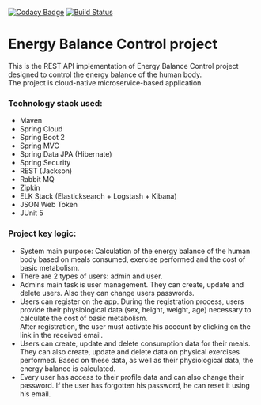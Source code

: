 [![Codacy Badge](https://app.codacy.com/project/badge/Grade/a6fd0d1b442142dd849183e941d3085f)](https://www.codacy.com/gh/igar15/energy-balance-control/dashboard)
[![Build Status](https://app.travis-ci.com/igar15/energy-balance-control.svg?branch=master)](https://app.travis-ci.com/github/igar15/energy-balance-control)

Energy Balance Control project 
=================================

This is the REST API implementation of Energy Balance Control project designed to control the energy balance of the human body.  
The project is cloud-native microservice-based application.

### Technology stack used: 
* Maven
* Spring Cloud
* Spring Boot 2
* Spring MVC
* Spring Data JPA (Hibernate)
* Spring Security
* REST (Jackson)
* Rabbit MQ
* Zipkin
* ELK Stack (Elasticksearch + Logstash + Kibana)
* JSON Web Token
* JUnit 5

### Project key logic:
* System main purpose: Calculation of the energy balance of the human body based on meals consumed, exercise performed
 and the cost of basic metabolism.
* There are 2 types of users: admin and user.
* Admins main task is user management. They can create, update and delete users. Also they can change users passwords.
* Users can register on the app. During the registration process, users provide their physiological data 
(sex, height, weight, age) necessary to calculate the cost of basic metabolism.  
After registration, the user must activate his account by clicking on the link in the received email.
* Users can create, update and delete consumption data for their meals. They can also create, update and delete data on physical 
exercises performed. Based on these data, as well as their physiological data, the energy balance is calculated.
* Every user has access to their profile data and can also change their password. If the user has forgotten his password, 
he can reset it using his email.